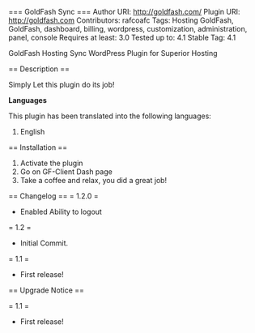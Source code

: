 === GoldFash Sync ===
Author URI: http://goldfash.com/
Plugin URI: http://goldfash.com 
Contributors: rafcoafc
Tags: Hosting GoldFash, GoldFash, dashboard, billing, wordpress, customization, administration, panel, console
Requires at least: 3.0
Tested up to: 4.1
Stable Tag: 4.1

GoldFash Hosting Sync WordPress Plugin for Superior Hosting

== Description ==

Simply Let this plugin do its job!


**Languages**

This plugin has been translated into the following languages:

1. English

== Installation ==

1. Activate the plugin
2. Go on GF-Client Dash page
3. Take a coffee and relax, you did a great job!


== Changelog ==
= 1.2.0 =
* Enabled Ability to logout

= 1.2 = 
* Initial Commit.

= 1.1 =

* First release!

== Upgrade Notice ==

= 1.1 =

* First release!
